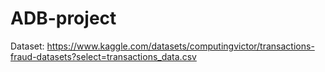# ADB-project
Dataset: https://www.kaggle.com/datasets/computingvictor/transactions-fraud-datasets?select=transactions_data.csv

